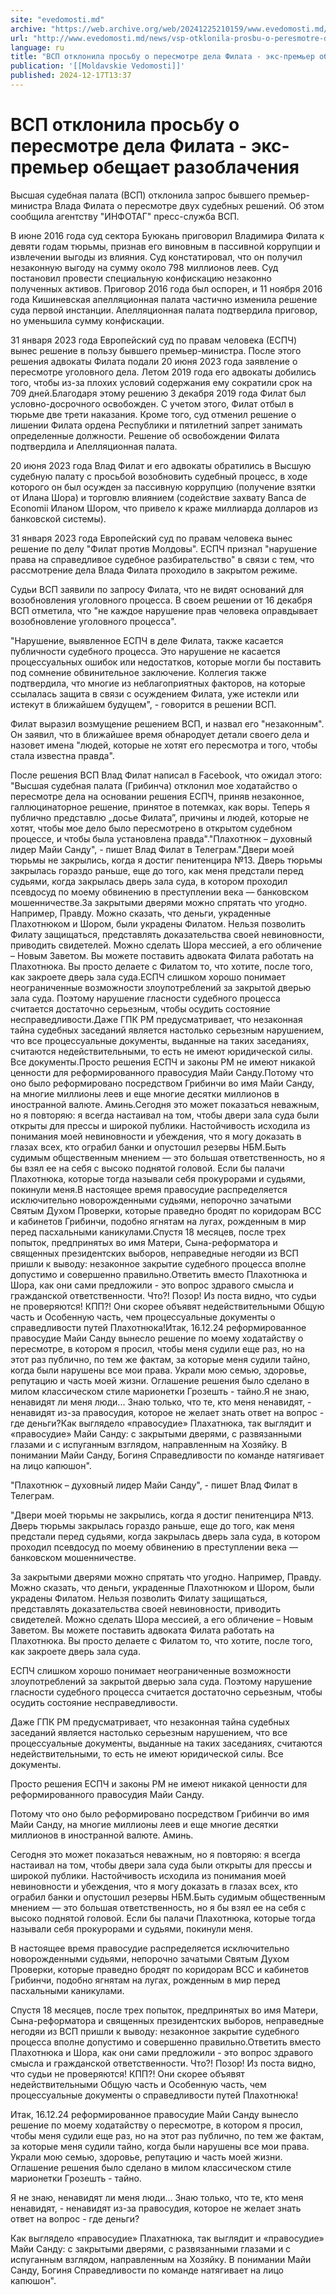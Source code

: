 ```yaml
---
site: "evedomosti.md"
archive: "https://web.archive.org/web/20241225210159/www.evedomosti.md/news/vsp-otklonila-prosbu-o-peresmotre-dela-filata-eks-premer-obe"
url: "http://www.evedomosti.md/news/vsp-otklonila-prosbu-o-peresmotre-dela-filata-eks-premer-obe"
language: ru
title: "ВСП отклонила просьбу о пересмотре дела Филата - экс-премьер обещает разоблачения"
publication: '[[Moldavskie Vedomosti]]'
published: 2024-12-17T13:37
---
```


# ВСП отклонила просьбу о пересмотре дела Филата - экс-премьер обещает разоблачения

Высшая судебная палата (ВСП) отклонила запрос бывшего премьер-министра Влада Филата о пересмотре двух судебных решений. Об этом сообщила агентству "ИНФОТАГ" пресс-служба ВСП.

В июне 2016 года суд сектора Буюкань приговорил Владимира Филата к девяти годам тюрьмы, признав его виновным в пассивной коррупции и извлечении выгоды из влияния. Суд констатировал, что он получил незаконную выгоду на сумму около 798 миллионов леев. Суд постановил провести специальную конфискацию незаконно полученных активов. Приговор 2016 года был оспорен, и 11 ноября 2016 года Кишиневская апелляционная палата частично изменила решение суда первой инстанции. Апелляционная палата подтвердила приговор, но уменьшила сумму конфискации.

31 января 2023 года Европейский суд по правам человека (ЕСПЧ) вынес решение в пользу бывшего премьер-министра. После этого решения адвокаты Филата подали 20 июня 2023 года заявление о пересмотре уголовного дела. Летом 2019 года его адвокаты добились того, чтобы из-за плохих условий содержания ему сократили срок на 709 дней.Благодаря этому решению 3 декабря 2019 года Филат был условно-досрочного освобожден. С учетом этого, Филат отбыл в тюрьме две трети наказания. Кроме того, суд отменил решение о лишении Филата ордена Республики и пятилетний запрет занимать определенные должности. Решение об освобождении Филата подтвердила и Апелляционная палата.

20 июня 2023 года Влад Филат и его адвокаты обратились в Высшую судебную палату с просьбой возобновить судебный процесс, в ходе которого он был осужден за пассивную коррупцию (получение взятки от Илана Шора) и торговлю влиянием (содействие захвату Banca de Economii Иланом Шором, что привело к краже миллиарда долларов из банковской системы).

31 января 2023 года Европейский суд по правам человека вынес решение по делу "Филат против Молдовы". ЕСПЧ признал "нарушение права на справедливое судебное разбирательство" в связи с тем, что рассмотрение дела Влада Филата проходило в закрытом режиме.

Судьи ВСП заявили по запросу Филата, что не видят оснований для возобновления уголовного процесса. В своем решении от 16 декабря ВСП отметила, что "не каждое нарушение прав человека оправдывает возобновление уголовного процесса".

"Нарушение, выявленное ЕСПЧ в деле Филата, также касается публичности судебного процесса. Это нарушение не касается процессуальных ошибок или недостатков, которые могли бы поставить под сомнение обвинительное заключение. Коллегия также подтвердила, что многие из неблагоприятных факторов, на которые ссылалась защита в связи с осуждением Филата, уже истекли или истекут в ближайшем будущем", - говорится в решении ВСП.

Филат выразил возмущение решением ВСП, и назвал его "незаконным". Он заявил, что в ближайшее время обнародует детали своего дела и назовет имена "людей, которые не хотят его пересмотра и того, чтобы стала известна правда".

После решения ВСП Влад Филат написал в Facebook, что ожидал этого: "Высшая судебная палата (Грибинча) отклонил мое ходатайство о пересмотре дела на основании решения ЕСПЧ, приняв незаконное, галлюцинаторное решение, принятое в потемках, как воры. Теперь я публично представлю „досье Филата”, причины и людей, которые не хотят, чтобы мое дело было пересмотрено в открытом судебном процессе, и чтобы была установлена правда"."Плахотнюк – духовный лидер Майи Санду", - пишет Влад Филат в Телеграм."Двери моей тюрьмы не закрылись, когда я достиг пенитенцира №13. Дверь тюрьмы закрылась гораздо раньше, еще до того, как меня предстали перед судьями, когда закрылась дверь зала суда, в котором проходил псевдосуд по моему обвинению в преступлении века — банковском мошенничестве.За закрытыми дверями можно спрятать что угодно. Например, Правду. Можно сказать, что деньги, украденные Плахотнюком и Шором, были украдены Филатом. Нельзя позволить Филату защищаться, представлять доказательства своей невиновности, приводить свидетелей. Можно сделать Шора мессией, а его обличение – Новым Заветом. Вы можете поставить адвоката Филата работать на Плахотнюка. Вы просто делаете с Филатом то, что хотите, после того, как закроете дверь зала суда.ЕСПЧ слишком хорошо понимает неограниченные возможности злоупотреблений за закрытой дверью зала суда. Поэтому нарушение гласности судебного процесса считается достаточно серьезным, чтобы осудить состояние несправедливости.Даже ГПК РМ предусматривает, что незаконная тайна судебных заседаний является настолько серьезным нарушением, что все процессуальные документы, выданные на таких заседаниях, считаются недействительными, то есть не имеют юридической силы. Все документы.Просто решения ЕСПЧ и законы РМ не имеют никакой ценности для реформированного правосудия Майи Санду.Потому что оно было реформировано посредством Грибинчи во имя Майи Санду, на многие миллионы леев и еще многие десятки миллионов в иностранной валюте. Аминь.Сегодня это может показаться неважным, но я повторяю: я всегда настаивал на том, чтобы двери зала суда были открыты для прессы и широкой публики. Настойчивость исходила из понимания моей невиновности и убеждения, что я могу доказать в глазах всех, кто ограбил банки и опустошил резервы НБМ.Быть судимым общественным мнением — это большая ответственность, но я бы взял ее на себя с высоко поднятой головой. Если бы палачи Плахотнюка, которые тогда называли себя прокурорами и судьями, покинули меня.В настоящее время правосудие распределяется исключительно новорожденными судьями, непорочно зачатыми Святым Духом Проверки, которые праведно бродят по коридорам ВСС и кабинетов Грибинчи, подобно ягнятам на лугах, рожденным в мир перед пасхальными каникулами.Спустя 18 месяцев, после трех попыток, предпринятых во имя Матери, Сына-реформатора и священных президентских выборов, неправедные негодяи из ВСП пришли к выводу: незаконное закрытие судебного процесса вполне допустимо и совершенно правильно.Ответить вместо Плахотнюка и Шора, как они сами предложили - это вопрос здравого смысла и гражданской ответственности. Что?! Позор! Из поста видно, что судьи не проверяются! КПП?! Они скорее объявят недействительными Общую часть и Особенную часть, чем процессуальные документы о справедливости путей Плахотнюка!Итак, 16.12.24 реформированное правосудие Майи Санду вынесло решение по моему ходатайству о пересмотре, в котором я просил, чтобы меня судили еще раз, но на этот раз публично, по тем же фактам, за которые меня судили тайно, когда были нарушены все мои права. Украли мою семью, здоровье, репутацию и часть моей жизни. Оглашение решения было сделано в милом классическом стиле марионетки Грозешть - тайно.Я не знаю, ненавидят ли меня люди... Знаю только, что те, кто меня ненавидят, - ненавидят из-за правосудия, которое не желает знать ответ на вопрос - где деньги?Как выглядело «правосудие» Плахатнюка, так выглядит и «правосудие» Майи Санду: с закрытыми дверями, с развязанными глазами и с испуганным взглядом, направленным на Хозяйку. В понимании Майи Санду, Богиня Справедливости по команде натягивает на лицо капюшон".

"Плахотнюк – духовный лидер Майи Санду", - пишет Влад Филат в Телеграм.

"Двери моей тюрьмы не закрылись, когда я достиг пенитенцира №13. Дверь тюрьмы закрылась гораздо раньше, еще до того, как меня предстали перед судьями, когда закрылась дверь зала суда, в котором проходил псевдосуд по моему обвинению в преступлении века — банковском мошенничестве.

За закрытыми дверями можно спрятать что угодно. Например, Правду. Можно сказать, что деньги, украденные Плахотнюком и Шором, были украдены Филатом. Нельзя позволить Филату защищаться, представлять доказательства своей невиновности, приводить свидетелей. Можно сделать Шора мессией, а его обличение – Новым Заветом. Вы можете поставить адвоката Филата работать на Плахотнюка. Вы просто делаете с Филатом то, что хотите, после того, как закроете дверь зала суда.

ЕСПЧ слишком хорошо понимает неограниченные возможности злоупотреблений за закрытой дверью зала суда. Поэтому нарушение гласности судебного процесса считается достаточно серьезным, чтобы осудить состояние несправедливости.

Даже ГПК РМ предусматривает, что незаконная тайна судебных заседаний является настолько серьезным нарушением, что все процессуальные документы, выданные на таких заседаниях, считаются недействительными, то есть не имеют юридической силы. Все документы.

Просто решения ЕСПЧ и законы РМ не имеют никакой ценности для реформированного правосудия Майи Санду.

Потому что оно было реформировано посредством Грибинчи во имя Майи Санду, на многие миллионы леев и еще многие десятки миллионов в иностранной валюте. Аминь.

Сегодня это может показаться неважным, но я повторяю: я всегда настаивал на том, чтобы двери зала суда были открыты для прессы и широкой публики. Настойчивость исходила из понимания моей невиновности и убеждения, что я могу доказать в глазах всех, кто ограбил банки и опустошил резервы НБМ.Быть судимым общественным мнением — это большая ответственность, но я бы взял ее на себя с высоко поднятой головой. Если бы палачи Плахотнюка, которые тогда называли себя прокурорами и судьями, покинули меня.

В настоящее время правосудие распределяется исключительно новорожденными судьями, непорочно зачатыми Святым Духом Проверки, которые праведно бродят по коридорам ВСС и кабинетов Грибинчи, подобно ягнятам на лугах, рожденным в мир перед пасхальными каникулами.

Спустя 18 месяцев, после трех попыток, предпринятых во имя Матери, Сына-реформатора и священных президентских выборов, неправедные негодяи из ВСП пришли к выводу: незаконное закрытие судебного процесса вполне допустимо и совершенно правильно.Ответить вместо Плахотнюка и Шора, как они сами предложили - это вопрос здравого смысла и гражданской ответственности. Что?! Позор! Из поста видно, что судьи не проверяются! КПП?! Они скорее объявят недействительными Общую часть и Особенную часть, чем процессуальные документы о справедливости путей Плахотнюка!

Итак, 16.12.24 реформированное правосудие Майи Санду вынесло решение по моему ходатайству о пересмотре, в котором я просил, чтобы меня судили еще раз, но на этот раз публично, по тем же фактам, за которые меня судили тайно, когда были нарушены все мои права. Украли мою семью, здоровье, репутацию и часть моей жизни. Оглашение решения было сделано в милом классическом стиле марионетки Грозешть - тайно.

Я не знаю, ненавидят ли меня люди... Знаю только, что те, кто меня ненавидят, - ненавидят из-за правосудия, которое не желает знать ответ на вопрос - где деньги?

Как выглядело «правосудие» Плахатнюка, так выглядит и «правосудие» Майи Санду: с закрытыми дверями, с развязанными глазами и с испуганным взглядом, направленным на Хозяйку. В понимании Майи Санду, Богиня Справедливости по команде натягивает на лицо капюшон".